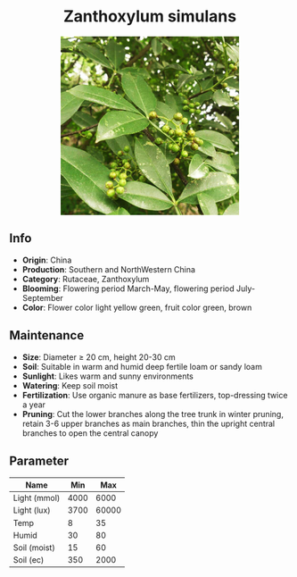 <h1 align='center'>Zanthoxylum simulans</h1>
<p align="center">
    <img 
        align='center'
        width='320'
        src="../images/zanthoxylum simulans.png" 
        alt='Zanthoxylum simulans' />
</p>

## Info

 - **Origin**: China
 - **Production**: Southern and NorthWestern China
 - **Category**: Rutaceae, Zanthoxylum
 - **Blooming**: Flowering period March-May, flowering period July-September
 - **Color**: Flower color light yellow green, fruit color green, brown

## Maintenance

 - **Size**: Diameter ≥ 20 cm, height 20-30 cm
 - **Soil**: Suitable in warm and humid deep fertile loam or sandy loam
 - **Sunlight**: Likes warm and sunny environments
 - **Watering**: Keep soil moist
 - **Fertilization**: Use organic manure as base fertilizers, top-dressing twice a year
 - **Pruning**: Cut the lower branches along the tree trunk in winter pruning, retain 3-6 upper branches as main branches, thin the upright central branches to open the central canopy

## Parameter

| Name         | Min  | Max   |
|--------------|------|-------|
| Light (mmol) | 4000 | 6000  |
| Light (lux)  | 3700 | 60000 |
| Temp         | 8    | 35    |
| Humid        | 30   | 80    |
| Soil (moist) | 15   | 60    |
| Soil (ec)    | 350  | 2000  |